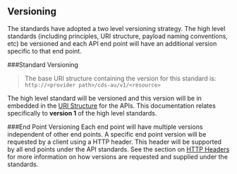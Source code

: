 ## Versioning

The standards have adopted a two level versioning strategy.  The high level standards (including principles, URI structure, payload naming conventions, etc) be versioned and each API end point will have an additional version specific to that end point.

###Standard Versioning

> The base URI structure containing the version for this standard is:  
`http://<provider path>/cds-au/v1/<resource>`

The high level standard will be versioned and this version will be in embedded in the [URI Structure](#uri-structure) for the APIs.  This documentation relates specifically to **version 1** of the high level standards.

###End Point Versioning
Each end point will have multiple versions independent of other end points.  A specific end point version will be requested by a client using a HTTP header. This header will be supported by all end points under the API standards.  See the section on [HTTP Headers](#http-headers) for more information on how versions are requested and supplied under the standards.
